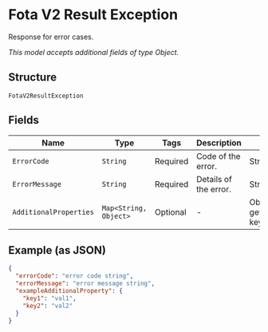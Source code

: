 
# Fota V2 Result Exception

Response for error cases.

*This model accepts additional fields of type Object.*

## Structure

`FotaV2ResultException`

## Fields

| Name | Type | Tags | Description | Getter | Setter |
|  --- | --- | --- | --- | --- | --- |
| `ErrorCode` | `String` | Required | Code of the error. | String getErrorCode() | setErrorCode(String errorCode) |
| `ErrorMessage` | `String` | Required | Details of the error. | String getErrorMessage() | setErrorMessage(String errorMessage) |
| `AdditionalProperties` | `Map<String, Object>` | Optional | - | Object getAdditionalProperty(String key) | additionalProperty(String key, Object value) |

## Example (as JSON)

```json
{
  "errorCode": "error code string",
  "errorMessage": "error message string",
  "exampleAdditionalProperty": {
    "key1": "val1",
    "key2": "val2"
  }
}
```

